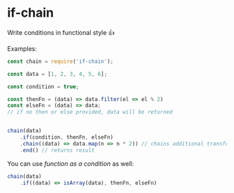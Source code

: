 # if-chain
Write conditions in functional style 👍

Examples: 
```javascript
const chain = require('if-chain');

const data = [1, 2, 3, 4, 5, 6];

const condition = true;

const thenFn = (data) => data.filter(el => el % 2)
const elseFn = (data) => data;
// if no then or else provided, data will be returned


chain(data)
    .if(condition, thenFn, elseFn)
    .chain((data) => data.map(n => n * 2)) // chains additional transformation
    .end() // returns result

``` 

You can use _function as a condition_ as well:

```javascript
chain(data)
    .if((data) => isArray(data), thenFn, elseFn)

``` 
